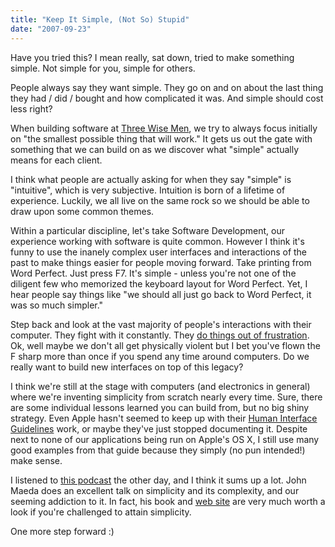 ```yaml
---
title: "Keep It Simple, (Not So) Stupid"
date: "2007-09-23"
---
```


Have you tried this? I mean really, sat down, tried to make something simple. Not simple for you, simple for others.

People always say they want simple. They go on and on about the last thing they had / did / bought and how complicated it was. And simple should cost less right?

When building software at [Three Wise Men](http://threewisemen.ca), we try to always focus initially on "the smallest possible thing that will work." It gets us out the gate with something that we can build on as we discover what "simple" actually means for each client.

I think what people are actually asking for when they say "simple" is "intuitive", which is very subjective. Intuition is born of a lifetime of experience. Luckily, we all live on the same rock so we should be able to draw upon some common themes.

Within a particular discipline, let's take Software Development, our experience working with software is quite common. However I think it's funny to use the inanely complex user interfaces and interactions of the past to make things easier for people moving forward. Take printing from Word Perfect. Just press F7. It's simple - unless you're not one of the diligent few who memorized the keyboard layout for Word Perfect. Yet, I hear people say things like "we should all just go back to Word Perfect, it was so much simpler."

Step back and look at the vast majority of people's interactions with their computer. They fight with it constantly. They [do things out of frustration](http://www.youtube.com/watch?v=xZLCoYrmZwk). Ok, well maybe we don't all get physically violent but I bet you've flown the F sharp more than once if you spend any time around computers. Do we really want to build new interfaces on top of this legacy?

I think we're still at the stage with computers (and electronics in general) where we're inventing simplicity from scratch nearly every time. Sure, there are some individual lessons learned you can build from, but no big shiny strategy. Even Apple hasn't seemed to keep up with their [Human Interface Guidelines](http://developer.apple.com/documentation/UserExperience/Conceptual/OSXHIGuidelines/index.html) work, or maybe they've just stopped documenting it. Despite next to none of our applications being run on Apple's OS X, I still use many good examples from that guide because they simply (no pun intended!) make sense.

I listened to [this podcast](http://www.ted.com/index.php/talks/view/id/172) the other day, and I think it sums up a lot. John Maeda does an excellent talk on simplicity and its complexity, and our seeming addiction to it. In fact, his book and [web site](http://lawsofsimplicity.com/category/laws?order=ASC) are very much worth a look if you're challenged to attain simplicity.

One more step forward :)
